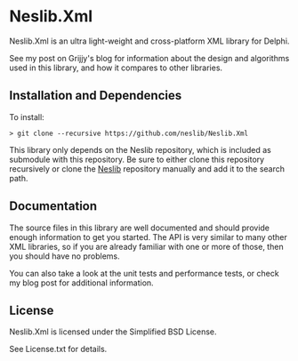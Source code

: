 # Neslib.Xml
Neslib.Xml is an ultra light-weight and cross-platform XML library for Delphi.

See my post on Grijjy's blog for information about the design and algorithms used in this library, and how it compares to other libraries.

## Installation and Dependencies

To install:

```shell
> git clone --recursive https://github.com/neslib/Neslib.Xml
```

This library only depends on the Neslib repository, which is included as submodule with this repository. Be sure to either clone this repository recursively or clone the [Neslib](https://github.com/neslib/Neslib) repository manually and add it to the search path.

## Documentation

The source files in this library are well documented and should provide enough information to get you started. The API is very similar to many other XML libraries, so if you are already familiar with one or more of those, then you should have no problems.

You can also take a look at the unit tests and performance tests, or check my blog post for additional information.

## License

Neslib.Xml is licensed under the Simplified BSD License. 

See License.txt for details.